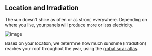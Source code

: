 ## Location and Irradiation

The sun doesn't shine as often or as strong everywhere. Depending on where you live,
your panels will produce more or less electricity.

![image](assets/documentation/images/irradiation.webp)

Based on your location, we determine how much sunshine (irradiation)
reaches your roof throughout the year,
using the [global solar atlas](https://globalsolaratlas.info/).

<style> 
.Location img {
    width: 300px;
    border-style: solid;
    border-width: 2px;
    border-color: rgba(0, 0, 0, 0.75);
}

@media (max-width : 480px) {
    .Location img {
        width: 250px;
    }
}
</style>